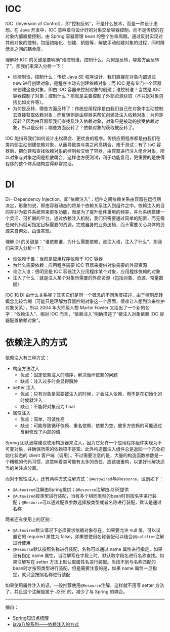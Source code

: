 # IOC

IOC（Inversion of Control），即“控制反转”，不是什么技术，而是一种设计思想。在 Java 开发中，IOC 意味着将设计好的对象交给容器控制，而不是传统的在对象内部直接控制。由 Spring 容器管理 bean 的整个生命周期。通过反射实现对其他对象的控制，包括初始化、创建、销毁等，解放手动创建对象的过程，同时降低类之间的耦合度。

理解好 IOC 的关键是要明确“谁控制谁，控制什么，为何是反转，哪些方面反转了”，那我们来深入分析一下：
+ 谁控制谁，控制什么：传统 Java SE 程序设计，我们直接在对象内部通过 new 进行创建对象，是程序主动去创建依赖对象；而 IOC 是有专门一个容器来创建这些对象，即由 IOC 容器来控制对象的创建；谁控制谁？当然是 IOC 容器控制了对象；控制什么？那就是主要控制了外部资源获取（不只是对象包括比如文件等）。
+ 为何是反转，哪些方面反转了：传统应用程序是由我们自己在对象中主动控制去直接获取依赖对象；而反转则是由容器来帮忙创建及注入依赖对象；为何是反转？因为由容器帮我们查找及注入依赖对象，对象只是被动的接受依赖对象，所以是反转；哪些方面反转了？依赖对象的获取被反转了。

IOC 能指导我们如何设计出松耦合、更优良的程序。传统应用程序都是由我们在类内部主动创建依赖对象，从而导致类与类之间高耦合，难于测试；有了 IoC 容器后，把创建和查找依赖对象的控制权交给了容器，由容器进行注入组合对象，所以对象与对象之间是松散耦合，这样也方便测试，利于功能复用，更重要的是使得程序的整个体系结构变得非常灵活。

# DI

DI—Dependency Injection，即“依赖注入”：组件之间依赖关系由容器在运行期决定，形象的说，即由容器动态的将某个依赖关系注入到组件之中。依赖注入的目的并非为软件系统带来更多功能，而是为了提升组件重用的频率，并为系统搭建一个灵活、可扩展的平台。通过依赖注入机制，我们只需要通过简单的配置，而无需任何代码就可指定目标需要的资源，完成自身的业务逻辑，而不需要关心具体的资源来自何处，由谁实现。

理解 DI 的关键是：“谁依赖谁，为什么需要依赖，谁注入谁，注入了什么”，那我们来深入分析一下：
+ 谁依赖于谁：当然是应用程序依赖于 IOC 容器
+ 为什么需要依赖：应用程序需要 IOC 容器来提供对象需要的外部资源
+ 谁注入谁：很明显是 IOC 容器注入应用程序某个对象，应用程序依赖的对象
+ 注入了什么：就是注入某个对象所需要的外部资源（包括对象、资源、常量数据）

IOC 和 DI 由什么关系呢？其实它们是同一个概念的不同角度描述，由于控制反转概念比较含糊（可能只是理解为容器控制对象这一个层面，很难让人想到谁来维护对象关系），所以 2004 年大师级人物 Martin Fowler 又给出了一个新的名字：“依赖注入”，相对 IOC 而言，“依赖注入”明确描述了“被注入对象依赖 IOC 容器配置依赖对象”。

# 依赖注入的方式

依赖注入有三种方式：
+ 构造方法注入
  + 优点：固定依赖注入的顺序，解决循环依赖的问题
  + 缺点：注入过多时会显得臃肿
+ setter 注入
  + 优点：只有对象是需要被注入的时候，才会注入依赖，而不是在初始化的时候就注入
  + 缺点：不能将对象设为 final
+ 属性注入
  + 优点：简单，可读性高
  + 缺点：可能导致循环依赖、重名依赖、依赖为空，被多方依赖的可能通过反射修改了内部的值

Spring 团队通常建议使用构造器来注入，因为它允许一个应用程序组件实现为不可变对象，并确保所需的依赖项不是空。此外构造器注入组件总是返回一个完全初始化状态的 client 客户端（调用）。不过需要注意的是，大量的构造函数参数是一个糟糕的代码习惯，这意味着类可能有太多的责任，应该被重构，以更好地解决适当的关注点分离。

而对于属性注入，还有两种方式注解方式：`@Autowired`与`@Resource`，区别如下：
+ `@Autowired`注解由Spring提供；`@Resource`注解由J2EE提供
+ `@Autowired`按类型进行装配，当有多个相同类型的bean时则按名字进行装配；`@Resource`可以通过配置参数选择按类型或者名称进行装配，默认是通过名称

两者还有使用上的区别：
+ `@Autowired`默认情况下必须要求依赖对象存在，如果要允许 null 值，可以设置它的 required 属性为 false。如果想使用名称装配可以结合`@Qualifier`注解进行使用
+ `@Resource`默认按照名称进行装配，名称可以通过 name 属性进行指定，如果没有指定 name 属性，当注解写在字段上时，默认取字段名进行名称查找。如果注解写在 setter 方法上默认取属性名进行装配。当找不到与名称匹配的bean时才按照类型进行装配。但是需要注意的是，如果 name 属性一旦指定，就只会按照名称进行装配

如果使用属性注入的话，一般推荐使用`@Resource`注解，这样就不用写 setter 方法了，并且这个注解是属于 J2EE 的，减少了与 Spring 的耦合。

------
摘自：
+ [Spring知识点梳理](http://space.eyescode.top/blog/details/263)
+ [java八股系列——依赖注入的方式](http://space.eyescode.top/blog/details/240)